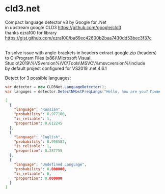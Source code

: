 # cld3.net
Compact language detector v3 by Google for .Net
<br>
in upstream google CLD3 https://github.com/google/cld3
<br>
thanks ezra100 for library https://gist.github.com/ezra100/ba69ec42600b2baa7430dd53bec3f37c
<p>
<br>
To solve issue with angle-brackets in headers extract google.zip (headers) to 
C:\Program Files (x86)\Microsoft Visual Studio\2019\%VSversion%\VC\Tools\MSVC\%msvcversion%\include
<br>
by default project configured for VS2019 .net 4.6.1

Detect for 3 possible languages:
```csharp
var detector = new CLD3Net.LanguageDetector();
var languges = detector.DetectNMostFreqLangs("Hello, how are you? Привет, как дела?", 3);
```
```json
[
  {
    "language": "Russian",
    "probability": 0.977100,
    "is_reliable": 1,
    "proportion": 0.612245
  },
  {
    "language": "English",
    "probability": 0.998582,
    "is_reliable": 1,
    "proportion": 0.387755
  },
  {
    "language": "Undefined Language",
    "probability": 0.000000,
    "is_reliable": 0,
    "proportion": 0.000000
  }
]
